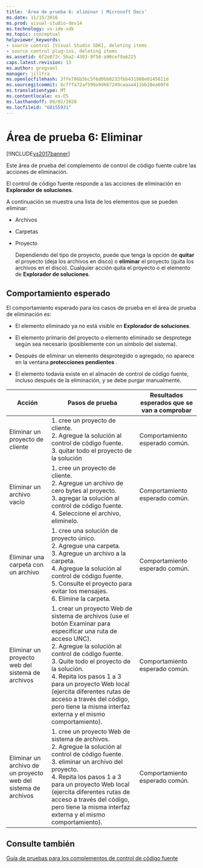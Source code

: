 ```yaml
---
title: 'Área de prueba 6: eliminar | Microsoft Docs'
ms.date: 11/15/2016
ms.prod: visual-studio-dev14
ms.technology: vs-ide-sdk
ms.topic: conceptual
helpviewer_keywords:
- source control [Visual Studio SDK], deleting items
- source control plug-ins, deleting items
ms.assetid: 6f2e872c-5ba2-4303-9f50-a90cef9a6225
caps.latest.revision: 13
ms.author: gregvanl
manager: jillfra
ms.openlocfilehash: 3ffe786b5bc5f6d0bb0233fbb431988e0145611d
ms.sourcegitcommit: 6cfffa72af599a9d667249caaaa411bb28ea69fd
ms.translationtype: MT
ms.contentlocale: es-ES
ms.lasthandoff: 09/02/2020
ms.locfileid: "68155931"
---
```

# <a name="test-area-6-delete"></a>Área de prueba 6: Eliminar
[!INCLUDE[vs2017banner](../../includes/vs2017banner.md)]

Este área de prueba del complemento de control de código fuente cubre las acciones de eliminación.  
  
 El control de código fuente responde a las acciones de eliminación en **Explorador de soluciones**.  
  
 A continuación se muestra una lista de los elementos que se pueden eliminar:  
  
- Archivos  
  
- Carpetas  
  
- Proyecto  
  
  Dependiendo del tipo de proyecto, puede que tenga la opción de **quitar** el proyecto (deja los archivos en disco) o **eliminar** el proyecto (quita los archivos en el disco). Cualquier acción quita el proyecto o el elemento de **Explorador de soluciones**.  
  
## <a name="expected-behavior"></a>Comportamiento esperado  
 El comportamiento esperado para los casos de prueba en el área de prueba de eliminación es:  
  
- El elemento eliminado ya no está visible en **Explorador de soluciones**.  
  
- El elemento primario del proyecto o elemento eliminado se desprotege según sea necesario (posiblemente con un símbolo del sistema).  
  
- Después de eliminar un elemento desprotegido o agregado, no aparece en la ventana **protecciones pendientes** .  
  
- El elemento todavía existe en el almacén de control de código fuente, incluso después de la eliminación, y se debe purgar manualmente.  
  
|Acción|Pasos de prueba|Resultados esperados que se van a comprobar|  
|------------|----------------|--------------------------------|  
|Eliminar un proyecto de cliente|1. cree un proyecto de cliente.<br />2. Agregue la solución al control de código fuente.<br />3. quitar todo el proyecto de la solución|Comportamiento esperado común.|  
|Eliminar un archivo vacío|1. cree un proyecto de cliente.<br />2. Agregue un archivo de cero bytes al proyecto.<br />3. agregar la solución al control de código fuente.<br />4. Seleccione el archivo, elimínelo.|Comportamiento esperado común.|  
|Eliminar una carpeta con un archivo|1. cree una solución de proyecto único.<br />2. Agregue una carpeta.<br />3. Agregue un archivo a la carpeta.<br />4. Agregue la solución al control de código fuente.<br />5. Consulte el proyecto para evitar los mensajes.<br />6. Elimine la carpeta.|Comportamiento esperado común.|  
|Eliminar un proyecto web del sistema de archivos|1. crear un proyecto Web de sistema de archivos (use el botón Examinar para especificar una ruta de acceso UNC).<br />2. Agregue la solución al control de código fuente.<br />3. Quite todo el proyecto de la solución.<br />4. Repita los pasos 1 a 3 para un proyecto Web local (ejercita diferentes rutas de acceso a través del código, pero tiene la misma interfaz externa y el mismo comportamiento).|Comportamiento esperado común.|  
|Eliminar un archivo de un proyecto web del sistema de archivos|1. cree un proyecto Web de sistema de archivos.<br />2. Agregue la solución al control de código fuente.<br />3. eliminar un archivo del proyecto.<br />4. Repita los pasos 1 a 3 para un proyecto Web local (ejercita diferentes rutas de acceso a través del código, pero tiene la misma interfaz externa y el mismo comportamiento).|Comportamiento esperado común.|  
  
## <a name="see-also"></a>Consulte también  
 [Guía de pruebas para los complementos de control de código fuente](../../extensibility/internals/test-guide-for-source-control-plug-ins.md)
